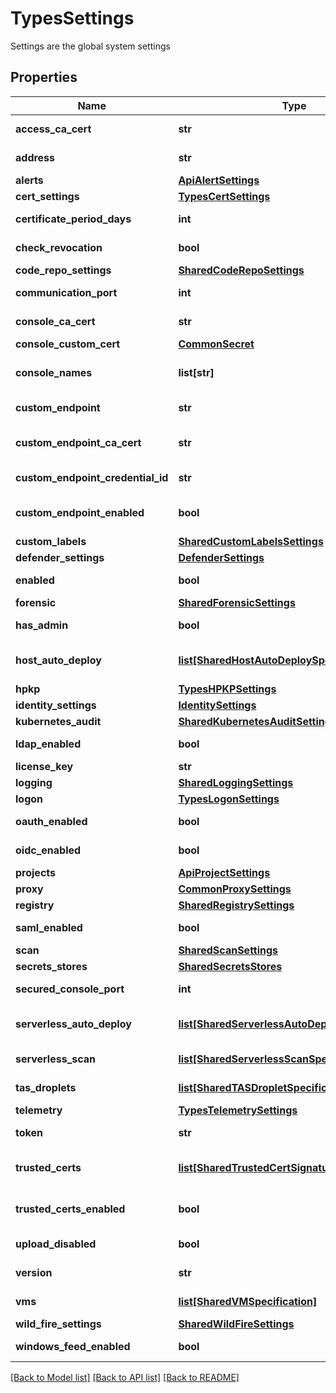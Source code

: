# TypesSettings

Settings are the global system settings

## Properties
Name | Type | Description | Notes
------------ | ------------- | ------------- | -------------
**access_ca_cert** | **str** | AccessCACert is a custom CA certificate.  | [optional] 
**address** | **str** | Address is the intelligence service address.  | [optional] 
**alerts** | [**ApiAlertSettings**](ApiAlertSettings.md) |  | [optional] 
**cert_settings** | [**TypesCertSettings**](TypesCertSettings.md) |  | [optional] 
**certificate_period_days** | **int** | CertificatePeriodDays is the certificates period in days.  | [optional] 
**check_revocation** | **bool** | CheckRevocation indicates whether cert revocation status is required.  | [optional] 
**code_repo_settings** | [**SharedCodeRepoSettings**](SharedCodeRepoSettings.md) |  | [optional] 
**communication_port** | **int** | MgmtPortHttp is the console http port.  | [optional] 
**console_ca_cert** | **str** | ConsoleCACert is a custom CA certificate for the console.  | [optional] 
**console_custom_cert** | [**CommonSecret**](CommonSecret.md) |  | [optional] 
**console_names** | **list[str]** | ConsoleNames is a list of names to use when generating the console SAN certificate.  | [optional] 
**custom_endpoint** | **str** | CustomEndpoint is the user defined custom endpoint.  | [optional] 
**custom_endpoint_ca_cert** | **str** | CustomEndpointCACert is the custom CA cert bundle for trusting the custom endpoint.  | [optional] 
**custom_endpoint_credential_id** | **str** | CustomEndpointCredentialID is the custom endpoint credential ID.  | [optional] 
**custom_endpoint_enabled** | **bool** | CustomEndpointEnabled indicates that the user custom endpoint is enabled.  | [optional] 
**custom_labels** | [**SharedCustomLabelsSettings**](SharedCustomLabelsSettings.md) |  | [optional] 
**defender_settings** | [**DefenderSettings**](DefenderSettings.md) |  | [optional] 
**enabled** | **bool** | Enabled indicates whether intelligence service is enabled.  | [optional] 
**forensic** | [**SharedForensicSettings**](SharedForensicSettings.md) |  | [optional] 
**has_admin** | **bool** | HasAdmin indicates whether the admin account is initialized.  | [optional] 
**host_auto_deploy** | [**list[SharedHostAutoDeploySpecification]**](SharedHostAutoDeploySpecification.md) | HostAutoDeploySpecifications is a list of host auto-deploy specifications | [optional] 
**hpkp** | [**TypesHPKPSettings**](TypesHPKPSettings.md) |  | [optional] 
**identity_settings** | [**IdentitySettings**](IdentitySettings.md) |  | [optional] 
**kubernetes_audit** | [**SharedKubernetesAuditSettings**](SharedKubernetesAuditSettings.md) |  | [optional] 
**ldap_enabled** | **bool** | LdapEnabled indicates whether ldap is enabled.  | [optional] 
**license_key** | **str** | LicenseKey is the license key.  | [optional] 
**logging** | [**SharedLoggingSettings**](SharedLoggingSettings.md) |  | [optional] 
**logon** | [**TypesLogonSettings**](TypesLogonSettings.md) |  | [optional] 
**oauth_enabled** | **bool** | OauthEnabled indicates whether Oauth is enabled.  | [optional] 
**oidc_enabled** | **bool** | OidcEnabled indicates whether OpenID connect is enabled.  | [optional] 
**projects** | [**ApiProjectSettings**](ApiProjectSettings.md) |  | [optional] 
**proxy** | [**CommonProxySettings**](CommonProxySettings.md) |  | [optional] 
**registry** | [**SharedRegistrySettings**](SharedRegistrySettings.md) |  | [optional] 
**saml_enabled** | **bool** | SamlEnabled indicates whether saml is enabled.  | [optional] 
**scan** | [**SharedScanSettings**](SharedScanSettings.md) |  | [optional] 
**secrets_stores** | [**SharedSecretsStores**](SharedSecretsStores.md) |  | [optional] 
**secured_console_port** | **int** | MgmtPortHttps is the console https port.  | [optional] 
**serverless_auto_deploy** | [**list[SharedServerlessAutoDeploySpecification]**](SharedServerlessAutoDeploySpecification.md) | ServerlessAutoDeploySpecifications is a list of serverless auto-deploy specifications | [optional] 
**serverless_scan** | [**list[SharedServerlessScanSpecification]**](SharedServerlessScanSpecification.md) | ServerlessScan is the serverless scanning settings.  | [optional] 
**tas_droplets** | [**list[SharedTASDropletSpecification]**](SharedTASDropletSpecification.md) | TASDropletsSpecification is the TAS droplets scanning settings.  | [optional] 
**telemetry** | [**TypesTelemetrySettings**](TypesTelemetrySettings.md) |  | [optional] 
**token** | **str** | Token is the token used to access intelligence service.  | [optional] 
**trusted_certs** | [**list[SharedTrustedCertSignature]**](SharedTrustedCertSignature.md) | TrustedCerts is the list of trusted cert to allow in docker access scenarios.  | [optional] 
**trusted_certs_enabled** | **bool** | TrustedCertsEnabled indicates whether to enable the trusted certificate feature.  | [optional] 
**upload_disabled** | **bool** | UploadDisabled indicates whether logs uploading is disabled.  | [optional] 
**version** | **str** | Version is the current console version.  | [optional] 
**vms** | [**list[SharedVMSpecification]**](SharedVMSpecification.md) | VMSpecifications is a list of VM specifications | [optional] 
**wild_fire_settings** | [**SharedWildFireSettings**](SharedWildFireSettings.md) |  | [optional] 
**windows_feed_enabled** | **bool** | WindowsFeedEnabled indicates whether windows feed is enabled.  | [optional] 

[[Back to Model list]](../README.md#documentation-for-models) [[Back to API list]](../README.md#documentation-for-api-endpoints) [[Back to README]](../README.md)


